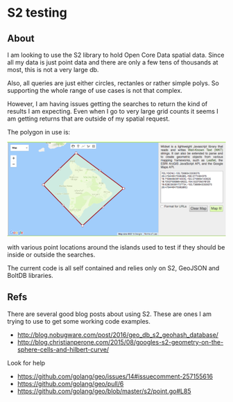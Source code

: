 # S2 testing

## About
I am looking to use the S2 library to hold Open Core Data spatial data.  Since all my data is 
just point data and there are only a few tens of thousands at most, this is not a very large db.

Also, all queries are just either circles, rectanles or rather simple polys.  So supporting the whole
range of use cases is not that complex.

However, I am having issues getting the searches to return the kind of results I am expecting.  Even when I 
go to very large grid counts it seems I am getting returns that are outside of my spatial request.  

The polygon in use is:

![poly](./images/poly.png)

with various point locations around the islands used to test if they should be inside or outside the 
searches.  

The current code is all self contained and relies only on S2, GeoJSON and BoltDB libraries. 


## Refs
There are several good blog posts about using S2. These are ones I am trying to use to get some 
working code examples.

* http://blog.nobugware.com/post/2016/geo_db_s2_geohash_database/ 
* http://blog.christianperone.com/2015/08/googles-s2-geometry-on-the-sphere-cells-and-hilbert-curve/


Look for help
* https://github.com/golang/geo/issues/14#issuecomment-257155616
* https://github.com/golang/geo/pull/6 
* https://github.com/golang/geo/blob/master/s2/point.go#L85 